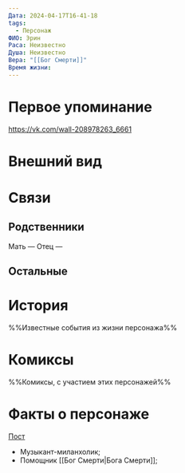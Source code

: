 ```yaml
---
Дата: 2024-04-17T16-41-18
tags:
  - Персонаж
ФИО: Эрин
Раса: Неизвестно
Душа: Неизвестно
Вера: "[[Бог Смерти]]"
Время жизни:
---
```

# Первое упоминание
https://vk.com/wall-208978263_6661
# Внешний вид

# Связи
## Родственники
Мать —
Отец — 
## Остальные 

# История
%%Известные события из жизни персонажа%%
# Комиксы
%%Комиксы, с участием этих персонажей%%
# Факты о персонаже
[Пост](https://vk.com/wall-208978263_6661)
- Музыкант-миланхолик;
- Помощник [[Бог Смерти|Бога Смерти]];

